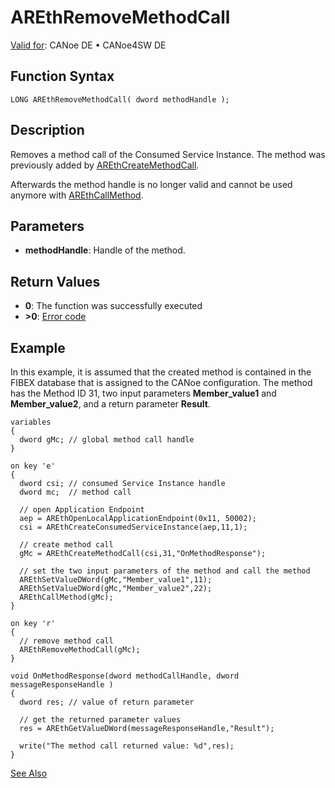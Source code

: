 # AREthRemoveMethodCall

[Valid for](../../../../Shared/FeatureAvailability.md): CANoe DE • CANoe4SW DE

## Function Syntax

```plaintext
LONG AREthRemoveMethodCall( dword methodHandle );
```

## Description

Removes a method call of the Consumed Service Instance. The method was previously added by [AREthCreateMethodCall](CAPLfunctionAREthCreateMethodCall.md).

Afterwards the method handle is no longer valid and cannot be used anymore with [AREthCallMethod](CAPLfunctionAREthCallMethod.md).

## Parameters

- **methodHandle**: Handle of the method.

## Return Values

- **0**: The function was successfully executed
- **>0**: [Error code](../CAPLfunctionsAREthILErrorCodes.md)

## Example

In this example, it is assumed that the created method is contained in the FIBEX database that is assigned to the CANoe configuration. The method has the Method ID 31, two input parameters **Member_value1** and **Member_value2**, and a return parameter **Result**.

```plaintext
variables
{
  dword gMc; // global method call handle
}

on key 'e'
{
  dword csi; // consumed Service Instance handle
  dword mc;  // method call

  // open Application Endpoint
  aep = AREthOpenLocalApplicationEndpoint(0x11, 50002);
  csi = AREthCreateConsumedServiceInstance(aep,11,1);

  // create method call
  gMc = AREthCreateMethodCall(csi,31,"OnMethodResponse");

  // set the two input parameters of the method and call the method
  AREthSetValueDWord(gMc,"Member_value1",11);
  AREthSetValueDWord(gMc,"Member_value2",22);
  AREthCallMethod(gMc);
}

on key 'r'
{
  // remove method call
  AREthRemoveMethodCall(gMc);
}

void OnMethodResponse(dword methodCallHandle, dword messageResponseHandle )
{
  dword res; // value of return parameter

  // get the returned parameter values
  res = AREthGetValueDWord(messageResponseHandle,"Result");

  write("The method call returned value: %d",res);
}
```

[See Also](javascript:void(0);)
